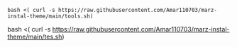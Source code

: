 ```
bash <( curl -s https://raw.githubusercontent.com/Amar110703/marz-instal-theme/main/tools.sh)
```


bash <( curl -s https://raw.githubusercontent.com/Amar110703/marz-instal-theme/main/tes.sh)
